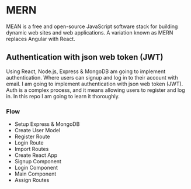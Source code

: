 # MERN 

MEAN is a free and open-source JavaScript software stack for building dynamic web sites and web applications. A variation known as MERN replaces Angular with React.

## Authentication with json web token (JWT)

Using React, Node.js, Express & MongoDB am going to implement authentication. Where users can signup and log in to their account with email. I am going to implement authentication with json web token (JWT). Auth is a complex process, and it means allowing users to register and log in. In this repo I am going to learn it thoroughly.

### Flow
-  Setup Express & MongoDB
-  Create User Model
-  Register Route
-  Login Route
-  Import Routes
-  Create React App
-  Signup Component
-  Login Component
-  Main Component
-  Assign Routes